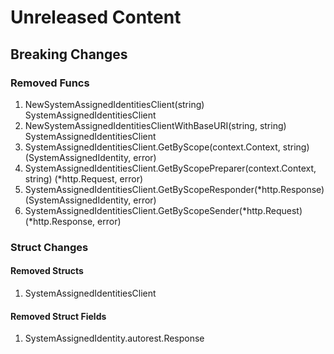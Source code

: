 # Unreleased Content

## Breaking Changes

### Removed Funcs

1. NewSystemAssignedIdentitiesClient(string) SystemAssignedIdentitiesClient
1. NewSystemAssignedIdentitiesClientWithBaseURI(string, string) SystemAssignedIdentitiesClient
1. SystemAssignedIdentitiesClient.GetByScope(context.Context, string) (SystemAssignedIdentity, error)
1. SystemAssignedIdentitiesClient.GetByScopePreparer(context.Context, string) (*http.Request, error)
1. SystemAssignedIdentitiesClient.GetByScopeResponder(*http.Response) (SystemAssignedIdentity, error)
1. SystemAssignedIdentitiesClient.GetByScopeSender(*http.Request) (*http.Response, error)

### Struct Changes

#### Removed Structs

1. SystemAssignedIdentitiesClient

#### Removed Struct Fields

1. SystemAssignedIdentity.autorest.Response
